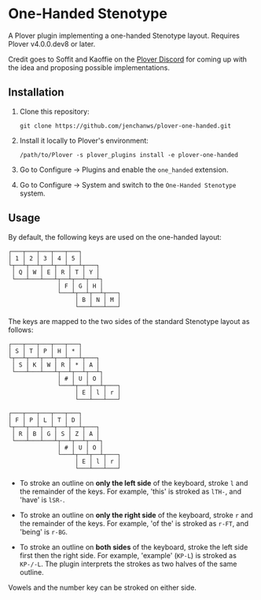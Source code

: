 # One-Handed Stenotype

A Plover plugin implementing a one-handed Stenotype layout.
Requires Plover v4.0.0.dev8 or later.

Credit goes to Soffit and Kaoffie on the
[Plover Discord](https://discord.me/plover) for coming up with the idea
and proposing possible implementations.

## Installation

1. Clone this repository:

    ```
    git clone https://github.com/jenchanws/plover-one-handed.git
    ```

2. Install it locally to Plover's environment:

    ```
    /path/to/Plover -s plover_plugins install -e plover-one-handed
    ```

3. Go to Configure &rarr; Plugins and enable the `one_handed` extension.

4. Go to Configure &rarr; System and switch to the `One-Handed Stenotype` system.

## Usage

By default, the following keys are used on the one-handed layout:

```
┌───┬───┬───┬───┬───┐
│ 1 │ 2 │ 3 │ 4 │ 5 │
└┬──┴┬──┴┬──┴┬──┴┬──┴┬───┐
 │ Q │ W │ E │ R │ T │ Y │
 └───┴───┴───┴┬──┴┬──┴┬──┴┐
              │ F │ G │ H │
              └───┴┬──┴┬──┴┬───┐
                   │ B │ N │ M │
                   └───┴───┴───┘
```

The keys are mapped to the two sides of the standard Stenotype layout as follows:

```
┌───┬───┬───┬───┬───┐
│ S │ T │ P │ H │ * │
└┬──┴┬──┴┬──┴┬──┴┬──┴┬───┐
 │ S │ K │ W │ R │ * │ A │
 └───┴───┴───┴┬──┴┬──┴┬──┴┐
              │ # │ U │ O │
              └───┴┬──┴┬──┴┬───┐
                   │ E │ l │ r │
                   └───┴───┴───┘
```

```
┌───┬───┬───┬───┬───┐
│ F │ P │ L │ T │ D │
└┬──┴┬──┴┬──┴┬──┴┬──┴┬───┐
 │ R │ B │ G │ S │ Z │ A │
 └───┴───┴───┴┬──┴┬──┴┬──┴┐
              │ # │ U │ O │
              └───┴┬──┴┬──┴┬───┐
                   │ E │ l │ r │
                   └───┴───┴───┘
```

* To stroke an outline on **only the left side** of the keyboard, stroke `l`
  and the remainder of the keys. For example, 'this' is stroked as `lTH-`, and
  'have' is `lSR-`.

* To stroke an outline on **only the right side** of the keyboard, stroke `r`
  and the remainder of the keys. For example, 'of the' is stroked as `r-FT`, and
  'being' is `r-BG`.

* To stroke an outline on **both sides** of the keyboard, stroke the left side
  first then the right side. For example, 'example' (`KP-L`) is stroked as
  `KP-/-L`. The plugin interprets the strokes as two halves of the same outline.

Vowels and the number key can be stroked on either side.
